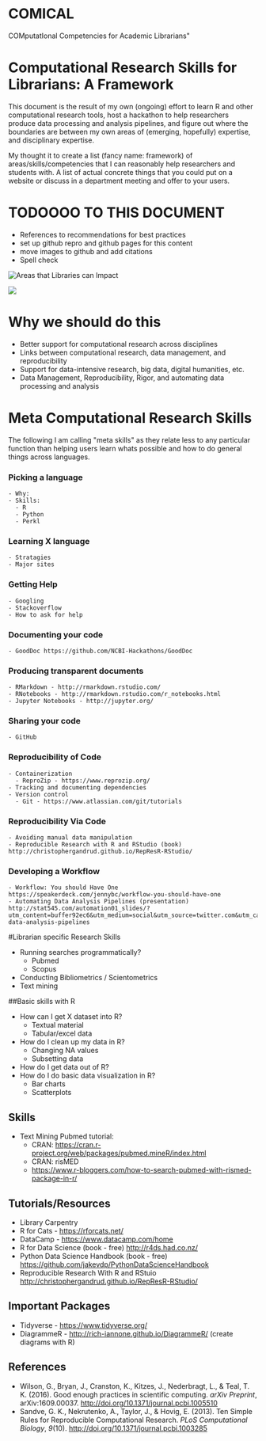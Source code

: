 # COMICAL
COMputatIonal Competencies for Academic Librarians"

# Computational Research Skills for Librarians: A Framework

This document is the result of my own (ongoing) effort to learn R and other computational research tools, host a hackathon to help researchers produce data processing and analysis pipelines, and figure out where the boundaries are between my own areas of (emerging, hopefully) expertise, and disciplinary expertise. 

My thought it to create a list (fancy name: framework) of areas/skills/competencies that I can reasonably help researchers and students with. A list of actual concrete things that you could put on a website or discuss in a department meeting and offer to your users. 

# TODOOOO TO THIS DOCUMENT

- References to recommendations for best practices
- set up github repro and github pages for this content
- move images to github and add citations
- Spell check


![Areas that Libraries can Impact](https://d2mxuefqeaa7sj.cloudfront.net/s_8C52BE63C3C9994B7D61D2D293D2CAFA1962E529CB2D5E78CAD53CCC1AB84042_1507553995845_file.jpeg)

![](https://d2mxuefqeaa7sj.cloudfront.net/s_8C52BE63C3C9994B7D61D2D293D2CAFA1962E529CB2D5E78CAD53CCC1AB84042_1508257276286_screenshot.png)

# Why we should do this
- Better support for computational research across disciplines
- Links between computational research, data management, and reproducibility
- Support for data-intensive research, big data, digital humanities, etc.
- Data Management, Reproducibility, Rigor, and automating data processing and analysis

# Meta Computational Research Skills
The following I am calling "meta skills" as they relate less to any particular function than helping users learn whats possible and how to do general things across languages. 


### Picking a language
    - Why:
    - Skills:
      - R
      - Python
      - Perkl

### Learning X language
    - Stratagies
    - Major sites

### Getting Help
    - Googling
    - Stackoverflow
    - How to ask for help

### Documenting your code
    - GoodDoc https://github.com/NCBI-Hackathons/GoodDoc 


### Producing transparent documents 
    - RMarkdown - http://rmarkdown.rstudio.com/ 
    - RNotebooks - http://rmarkdown.rstudio.com/r_notebooks.html 
    - Jupyter Notebooks - http://jupyter.org/ 
 
### Sharing your code
    - GitHub

### Reproducibility of Code
    - Containerization 
      - ReproZip - https://www.reprozip.org/ 
    - Tracking and documenting dependencies
    - Version control
      - Git - https://www.atlassian.com/git/tutorials 
 
### Reproducibility Via Code
    - Avoiding manual data manipulation
    - Reproducible Research with R and RStudio (book) http://christophergandrud.github.io/RepResR-RStudio/ 

### Developing a Workflow
    - Workflow: You should Have One https://speakerdeck.com/jennybc/workflow-you-should-have-one 
    - Automating Data Analysis Pipelines (presentation) http://stat545.com/automation01_slides/?utm_content=buffer92ec6&utm_medium=social&utm_source=twitter.com&utm_campaign=buffer#/automating-data-analysis-pipelines 
  
  
#Librarian specific Research Skills
  - Running searches programmatically?
    - Pubmed
    - Scopus
  - Conducting Bibliometrics / Scientometrics
  - Text mining
  
  
##Basic skills with R
  - How can I get X dataset into R?
    - Textual material 
    - Tabular/excel data
  - How do I clean up my data in R?
    - Changing NA values
    - Subsetting data
  - How do I get data out of R? 
  - How do I do basic data visualization in R?
    - Bar charts
    - Scatterplots
## Skills
- Text Mining Pubmed tutorial: 
  - CRAN: https://cran.r-project.org/web/packages/pubmed.mineR/index.html 
  - CRAN: risMED
  - https://www.r-bloggers.com/how-to-search-pubmed-with-rismed-package-in-r/



## Tutorials/Resources
- Library Carpentry
- R for Cats - https://rforcats.net/ 
- DataCamp - https://www.datacamp.com/home 
- R for Data Science (book - free) http://r4ds.had.co.nz/
- Python Data Science Handbook (book - free) https://github.com/jakevdp/PythonDataScienceHandbook 
- Reproducible Research With R and RStuio http://christophergandrud.github.io/RepResR-RStudio/ 


## Important Packages
- Tidyverse - https://www.tidyverse.org/ 
- DiagrammeR - http://rich-iannone.github.io/DiagrammeR/ (create diagrams with R)


## References
- Wilson, G., Bryan, J., Cranston, K., Kitzes, J., Nederbragt, L., & Teal, T. K. (2016). Good enough practices in scientific computing. *arXiv Preprint*, arXiv:1609.00037. http://doi.org/10.1371/journal.pcbi.1005510 
- Sandve, G. K., Nekrutenko, A., Taylor, J., & Hovig, E. (2013). Ten Simple Rules for Reproducible Computational Research. *PLoS Computational Biology*, *9*(10). http://doi.org/10.1371/journal.pcbi.1003285 

